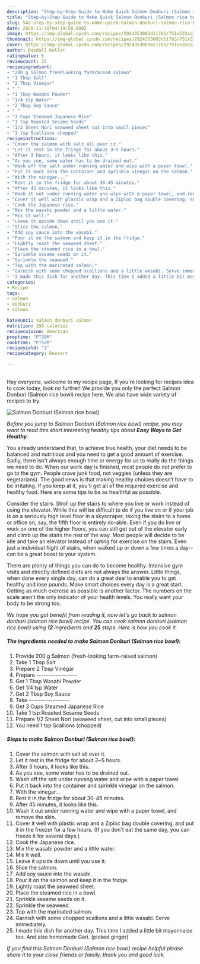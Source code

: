 ```yaml
---
description: "Step-by-Step Guide to Make Quick Salmon Donburi (Salmon rice bowl)"
title: "Step-by-Step Guide to Make Quick Salmon Donburi (Salmon rice bowl)"
slug: 542-step-by-step-guide-to-make-quick-salmon-donburi-salmon-rice-bowl
date: 2020-11-18T04:19:50.000Z
image: https://img-global.cpcdn.com/recipes/2924353003d117b5/751x532cq70/salmon-donburi-salmon-rice-bowl-recipe-main-photo.jpg
thumbnail: https://img-global.cpcdn.com/recipes/2924353003d117b5/751x532cq70/salmon-donburi-salmon-rice-bowl-recipe-main-photo.jpg
cover: https://img-global.cpcdn.com/recipes/2924353003d117b5/751x532cq70/salmon-donburi-salmon-rice-bowl-recipe-main-photo.jpg
author: Randall Keller
ratingvalue: 5
reviewcount: 15
recipeingredient:
- "200 g Salmon freshlooking farmraised salmon"
- "1 Tbsp Salt"
- "2 Tbsp Vinegar"
- " "
- "1 Tbsp Wasabi Powder"
- "1/4 tsp Water"
- "2 Tbsp Soy Sauce"
- " "
- "3 Cups Steamed Japanese Rice"
- "1 tsp Roasted Sesame Seeds"
- "1/2 Sheet Nori seaweed sheet cut into small pieces"
- "1 tsp Scallions chopped"
recipeinstructions:
- "Cover the salmon with salt all over it."
- "Let it rest in the fridge for about 3~5 hours."
- "After 3 hours, it looks like this."
- "As you see, some water has to be drained out."
- "Wash off the salt under running water and wipe with a paper towel."
- "Put it back into the container and sprinkle vinegar on the salmon."
- "With the vinegar..."
- "Rest it in the fridge for about 30-45 minutes."
- "After 45 minutes, it looks like this."
- "Wash it out under running water and wipe with a paper towel, and remove the skin."
- "Cover it well with plastic wrap and a Ziploc bag double covering, and put it in the freezer for a few hours. (If you don&#39;t eat the same day, you can freeze it for several days.)"
- "Cook the Japanese rice."
- "Mix the wasabi powder and a little water."
- "Mix it well."
- "Leave it upside down until you use it."
- "Slice the salmon."
- "Add soy sauce into the wasabi."
- "Pour it on the salmon and keep it in the fridge."
- "Lightly roast the seaweed sheet."
- "Place the steamed rice in a bowl."
- "Sprinkle sesame seeds on it."
- "Sprinkle the seaweed."
- "Top with the marinated salmon."
- "Garnish with some chopped scallions and a little wasabi. Serve immediately."
- "I made this dish for another day. This time I added a little bit mayonnaise too. And also homemade Gari. (picked ginger)"
categories:
- Recipe
tags:
- salmon
- donburi
- salmon

katakunci: salmon donburi salmon 
nutrition: 155 calories
recipecuisine: American
preptime: "PT39M"
cooktime: "PT57M"
recipeyield: "3"
recipecategory: Dessert

---
```

<br>
Hey everyone, welcome to my recipe page, If you're looking for recipes idea to cook today, look no further! We provide you only the perfect Salmon Donburi (Salmon rice bowl) recipe here. We also have wide variety of recipes to try.
<br>


![Salmon Donburi (Salmon rice bowl)](https://img-global.cpcdn.com/recipes/2924353003d117b5/751x532cq70/salmon-donburi-salmon-rice-bowl-recipe-main-photo.jpg)

<i>Before you jump to Salmon Donburi (Salmon rice bowl) recipe, you may want to read this short interesting healthy tips about <strong>Easy Ways to Get Healthy</strong>.</i>

You already understand that, to achieve true health, your diet needs to be balanced and nutritious and you need to get a good amount of exercise. Sadly, there isn't always enough time or energy for us to really do the things we need to do. When our work day is finished, most people do not prefer to go to the gym. People crave junk food, not veggies (unless they are vegetarians). The good news is that making healthy choices doesn’t have to be irritating. If you keep at it, you'll get all of the required exercise and healthy food. Here are some tips to be as healthful as possible.

Consider the stairs. Stroll up the stairs to where you live or work instead of using the elevator. While this will be difficult to do if you live on or if your job is on a seriously high level floor in a skyscraper, taking the stairs to a home or office on, say, the fifth floor is entirely do-able. Even if you do live or work on one of the higher floors, you can still get out of the elevator early and climb up the stairs the rest of the way. Most people will decide to be idle and take an elevator instead of opting for exercise on the stairs. Even just a individual flight of stairs, when walked up or down a few times a day--can be a great boost to your system. 

There are plenty of things you can do to become healthy. Intensive gym visits and directly defined diets are not always the answer. Little things, when done every single day, can do a great deal to enable you to get healthy and lose pounds. Make smart choices every day is a great start. Getting as much exercise as possible is another factor. The numbers on the scale aren't the only indicator of your health levels. You really want your body to be strong too. 


<i>We hope you got benefit from reading it, now let's go back to salmon donburi (salmon rice bowl) recipe. You can cook salmon donburi (salmon rice bowl) using <strong>12</strong> ingredients and <strong>25</strong> steps. Here is how you cook it.
</i>

##### The ingredients needed to make Salmon Donburi (Salmon rice bowl):

1. Provide 200 g Salmon (fresh-looking farm-raised salmon)
1. Take 1 Tbsp Salt
1. Prepare 2 Tbsp Vinegar
1. Prepare  -----------------
1. Get 1 Tbsp Wasabi Powder
1. Get 1/4 tsp Water
1. Get 2 Tbsp Soy Sauce
1. Take  -----------------
1. Get 3 Cups Steamed Japanese Rice
1. Take 1 tsp Roasted Sesame Seeds
1. Prepare 1/2 Sheet Nori (seaweed sheet, cut into small pieces)
1. You need 1 tsp Scallions (chopped)


##### Steps to make Salmon Donburi (Salmon rice bowl):

1. Cover the salmon with salt all over it.
1. Let it rest in the fridge for about 3~5 hours.
1. After 3 hours, it looks like this.
1. As you see, some water has to be drained out.
1. Wash off the salt under running water and wipe with a paper towel.
1. Put it back into the container and sprinkle vinegar on the salmon.
1. With the vinegar...
1. Rest it in the fridge for about 30-45 minutes.
1. After 45 minutes, it looks like this.
1. Wash it out under running water and wipe with a paper towel, and remove the skin.
1. Cover it well with plastic wrap and a Ziploc bag double covering, and put it in the freezer for a few hours. (If you don&#39;t eat the same day, you can freeze it for several days.)
1. Cook the Japanese rice.
1. Mix the wasabi powder and a little water.
1. Mix it well.
1. Leave it upside down until you use it.
1. Slice the salmon.
1. Add soy sauce into the wasabi.
1. Pour it on the salmon and keep it in the fridge.
1. Lightly roast the seaweed sheet.
1. Place the steamed rice in a bowl.
1. Sprinkle sesame seeds on it.
1. Sprinkle the seaweed.
1. Top with the marinated salmon.
1. Garnish with some chopped scallions and a little wasabi. Serve immediately.
1. I made this dish for another day. This time I added a little bit mayonnaise too. And also homemade Gari. (picked ginger)


<i>If you find this Salmon Donburi (Salmon rice bowl) recipe helpful please share it to your close friends or family, thank you and good luck.</i>
